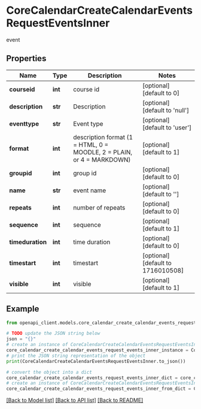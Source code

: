 # CoreCalendarCreateCalendarEventsRequestEventsInner

event

## Properties

Name | Type | Description | Notes
------------ | ------------- | ------------- | -------------
**courseid** | **int** | course id | [optional] [default to 0]
**description** | **str** | Description | [optional] [default to 'null']
**eventtype** | **str** | Event type | [optional] [default to 'user']
**format** | **int** | description format (1 &#x3D; HTML, 0 &#x3D; MOODLE, 2 &#x3D; PLAIN, or 4 &#x3D; MARKDOWN) | [optional] [default to 1]
**groupid** | **int** | group id | [optional] [default to 0]
**name** | **str** | event name | [optional] [default to '']
**repeats** | **int** | number of repeats | [optional] [default to 0]
**sequence** | **int** | sequence | [optional] [default to 1]
**timeduration** | **int** | time duration | [optional] [default to 0]
**timestart** | **int** | timestart | [optional] [default to 1716010508]
**visible** | **int** | visible | [optional] [default to 1]

## Example

```python
from openapi_client.models.core_calendar_create_calendar_events_request_events_inner import CoreCalendarCreateCalendarEventsRequestEventsInner

# TODO update the JSON string below
json = "{}"
# create an instance of CoreCalendarCreateCalendarEventsRequestEventsInner from a JSON string
core_calendar_create_calendar_events_request_events_inner_instance = CoreCalendarCreateCalendarEventsRequestEventsInner.from_json(json)
# print the JSON string representation of the object
print(CoreCalendarCreateCalendarEventsRequestEventsInner.to_json())

# convert the object into a dict
core_calendar_create_calendar_events_request_events_inner_dict = core_calendar_create_calendar_events_request_events_inner_instance.to_dict()
# create an instance of CoreCalendarCreateCalendarEventsRequestEventsInner from a dict
core_calendar_create_calendar_events_request_events_inner_from_dict = CoreCalendarCreateCalendarEventsRequestEventsInner.from_dict(core_calendar_create_calendar_events_request_events_inner_dict)
```
[[Back to Model list]](../README.md#documentation-for-models) [[Back to API list]](../README.md#documentation-for-api-endpoints) [[Back to README]](../README.md)


